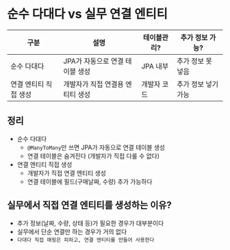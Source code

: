 # 순수 다대다 vs 실무 연결 엔티티
| 구분 | 설명 | 테이블관리? | 추가 정보 가능? |
| --- | --- | --- | --- |
| 순수 다대다 | JPA가 자동으로 연결 테이블 생성 | JPA 내부 | 추가 정보 못 넣음 |
| 연결 엔티티 직접 생성 | 개발자가 직접 연결용 엔티티 생성 | 개발자 코드 | 추가 정보 넣기 가능 |

## 정리
+ 순수 다대다
  + `@ManyToMany`만 쓰면 JPA가 자동으로 연결 테이블 생성
  + 연결 테이블은 숨겨진다 (개발자가 직접 다룰 수 없다)
+ 연결 엔티티 직접 생성
  + 개발자가 직접 연결 엔티티 생성
  + 연결 테이블에 필드(구매날짜, 수량) 추가 가능하다

## 실무에서 직접 연결 엔티티를 생성하는 이유?
+ 추가 정보(날짜, 수량, 상태 등)가 필요한 경우가 대부분이다
+ 실무에서 단순 연결만 하는 경우가 거의 없다
+ `다대다 직접 매핑은 피하고, 연결 엔티티를 만들어 사용한다`
